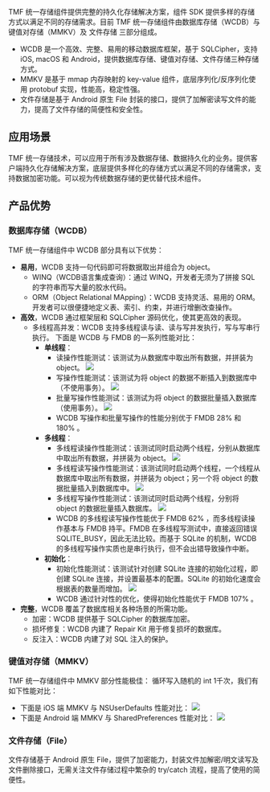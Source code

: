 TMF 统一存储组件提供完整的持久化存储解决方案，组件 SDK 提供多样的存储方式以满足不同的存储需求。目前 TMF 统一存储组件由数据库存储（WCDB）与 键值对存储（MMKV）及 文件存储 三部分组成。
- WCDB 是一个高效、完整、易用的移动数据库框架，基于 SQLCipher，支持 iOS, macOS 和 Android，提供数据库存储、键值对存储、文件存储三种存储方式。
- MMKV 是基于 mmap 内存映射的 key-value 组件，底层序列化/反序列化使用 protobuf 实现，性能高，稳定性强。
- 文件存储是基于 Android 原生 File 封装的接口，提供了加解密读写文件的能力，提高了文件存储的简便性和安全性。

## 应用场景
TMF 统一存储技术，可以应用于所有涉及数据存储、数据持久化的业务。提供客户端持久化存储解决方案，底层提供多样化的存储方式以满足不同的存储需求，支持数据加密功能。可以视为传统数据存储的更优替代技术组件。

## 产品优势

### 数据库存储（WCDB）
TMF 统一存储组件中 WCDB 部分具有以下优势：
- **易用**，WCDB 支持一句代码即可将数据取出并组合为 object。
  -  WINQ（WCDB语言集成查询）：通过 WINQ，开发者无须为了拼接 SQL 的字符串而写大量的胶水代码。
  - ORM（Object Relational MApping）：WCDB 支持灵活、易用的 ORM。开发者可以很便捷地定义表、索引、约束，并进行增删改查操作。
- **高效**，WCDB 通过框架层和 SQLCipher 源码优化，使其更高效的表现。
  - 多线程高并发：WCDB 支持多线程读与读、读与写并发执行，写与写串行执行。
    下面是 WCDB 与 FMDB 的一系列性能对比：
    - **单线程**：
      - 读操作性能测试：该测试为从数据库中取出所有数据，并拼装为 object。
     ![](https://qcloudimg.tencent-cloud.cn/raw/28715c17f5e3e8633f6d43a256c12648.jpg)
      - 写操作性能测试：该测试为将 object 的数据不断插入到数据库中（不使用事务）。
     ![](https://qcloudimg.tencent-cloud.cn/raw/f569fac21e998efd8efc490d43412a33.jpg)
      - 批量写操作性能测试：该测试为将 object 的数据批量插入数据库（使用事务）。
     ![](https://qcloudimg.tencent-cloud.cn/raw/d1a211525b961e4385403daa5ec34b14.jpg)
      - WCDB 写操作和批量写操作的性能分别优于 FMDB 28% 和 180% 。
    - **多线程**：
      - 多线程读操作性能测试：该测试同时启动两个线程，分别从数据库中取出所有数据，并拼装为 object。
     ![](https://qcloudimg.tencent-cloud.cn/raw/bb342096870633d9ebd312d9d4bd1a14.jpg)
      - 多线程读写操作性能测试：该测试同时启动两个线程，一个线程从数据库中取出所有数据，并拼装为 object；另一个将 object 的数据批量插入到数据库中。
     ![](https://qcloudimg.tencent-cloud.cn/raw/7a769af80934800760681588635cf919.jpg)
      - 多线程写操作性能测试：该测试同时启动两个线程，分别将 object 的数据批量插入数据库。
     ![](https://qcloudimg.tencent-cloud.cn/raw/7d356550020f035eb6e67df28a3b4616.jpg)
      - WCDB 的多线程读写操作性能优于 FMDB 62% ，而多线程读操作基本与 FMDB 持平。FMDB 在多线程写测试中，直接返回错误 SQLITE_BUSY，因此无法比较。而基于 SQLite 的机制，WCDB 的多线程写操作实质也是串行执行，但不会出错导致操作中断。
    - **初始化**：
      - 初始化性能测试：该测试针对创建 SQLite 连接的初始化过程，即创建 SQLite 连接，并设置最基本的配置。SQLite 的初始化速度会根据表的数量而增加。
	 ![](https://qcloudimg.tencent-cloud.cn/raw/27318a85d7dd52fefbe83e9cf2e84933.jpg)
      - WCDB 通过针对性的优化，使得初始化性能优于 FMDB 107% 。
- **完整**，WCDB 覆盖了数据库相关各种场景的所需功能。
  - 加密：WCDB 提供基于 SQLCipher 的数据库加密。
  - 损坏修复：WCDB 内建了 Repair Kit 用于修复损坏的数据库。
  - 反注入：WCDB 内建了对 SQL 注入的保护。

### 键值对存储（MMKV）
TMF 统一存储组件中 MMKV 部分性能极佳：
循环写入随机的 int 1千次，我们有如下性能对比：
- 下面是 iOS 端 MMKV 与 NSUserDefaults 性能对比：
![](https://qcloudimg.tencent-cloud.cn/raw/4aad2b5b46546772d03734148daccbf2.jpg)
- 下面是 Android 端 MMKV 与 SharedPreferences 性能对比：
![](https://qcloudimg.tencent-cloud.cn/raw/3bc969b95cf57c77ec08c73124f6a3aa.jpg)

### 文件存储（File）
文件存储基于 Android 原生 File，提供了加密能力，封装文件加解密/明文读写及文件删除接口，无需关注文件存储过程中繁杂的 try/catch 流程，提高了使用的简便性。



 
